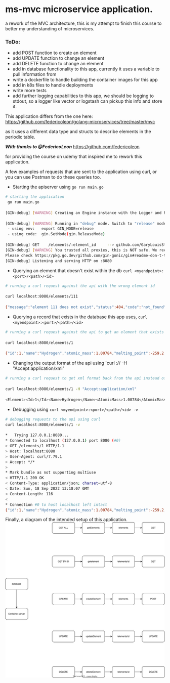# ms-mvc microservice application.

a rework of the MVC architecture, this is my attempt to finish this course to better my understanding of microservices.


### ToDo: 
- add POST function to create an element
- add UPDATE function to change an element
- add DELETE function to change an element
- add in database functionality to this app, currently it uses a variable to pull information from
- write a dockerfile to handle building the container images for this app
- add in k8s files to handle deployments
- write more tests
- add further logging capabilities to this app, we should be logging to stdout, so a logger like vector or logstash can pickup this info and store it.

This application differs from the one here:
https://github.com/federicoleon/golang-microservices/tree/master/mvc

as it uses a different data type and structs to describe elements in the periodic table.


_**With thanks to @FedericoLeon**_
https://github.com/federicoleon

for providing the course on udemy that inspired me to rework this application.


A few examples of requests that are sent to the application using curl, or you can use Postman to do these queries too.

- Starting the apiserver using `go run main.go`

```bash
# starting the application
 go run main.go
 
[GIN-debug] [WARNING] Creating an Engine instance with the Logger and Recovery middleware already attached.

[GIN-debug] [WARNING] Running in "debug" mode. Switch to "release" mode in production.
 - using env:   export GIN_MODE=release
 - using code:  gin.SetMode(gin.ReleaseMode)

[GIN-debug] GET    /elements/:element_id     --> github.com/GaryLouisStewart/ms-mvc/controllers.GetElement (3 handlers)
[GIN-debug] [WARNING] You trusted all proxies, this is NOT safe. We recommend you to set a value.
Please check https://pkg.go.dev/github.com/gin-gonic/gin#readme-don-t-trust-all-proxies for details.
[GIN-debug] Listening and serving HTTP on :8080
```

- Querying an element that doesn't exist within the db `curl <myendpoint>:<port>/<path>/<id>`
```bash
# running a curl request against the api with the wrong element id
 
curl localhost:8080/elements/111
   
{"message":"element 111 does not exist","status":404,"code":"not_found"}
```

- Querying a record that exists in the database this app uses, `curl <myendpoint>:<port>/<path>/<id>`
```bash
# running a curl request against the api to get an element that exists

curl localhost:8080/elements/1
  
{"id":1,"name":"Hydrogen","atomic_mass":1.00784,"melting_point":-259.2,"boiling_point":-252.9,"discovery_date":1766}
```

- Changing the output format of the api using `curl <myendpoint>:<port>/<path>/<id> -H "Accept:application/xml"
```bash
# running a curl request to get xml format back from the api instead of json

curl localhost:8080/elements/1 -H "Accept:application/xml"
   
<Element><Id>1</Id><Name>Hydrogen</Name><AtomicMass>1.00784</AtomicMass><MeltingPoint>-259.2</MeltingPoint><BoilingPoint>-252.9</BoilingPoint><DiscoveryDate>1766</DiscoveryDate></Element>
```

- Debugging using `curl <myendpoint>:<port>/<path>/<id> -v`
```bash
# debugging requests to the api using curl
curl localhost:8080/elements/1 -v
                            
*   Trying 127.0.0.1:8080...
* Connected to localhost (127.0.0.1) port 8080 (#0)
> GET /elements/1 HTTP/1.1
> Host: localhost:8080
> User-Agent: curl/7.79.1
> Accept: */*
> 
* Mark bundle as not supporting multiuse
< HTTP/1.1 200 OK
< Content-Type: application/json; charset=utf-8
< Date: Sun, 18 Sep 2022 13:18:07 GMT
< Content-Length: 116
< 
* Connection #0 to host localhost left intact
{"id":1,"name":"Hydrogen","atomic_mass":1.00784,"melting_point":-259.2,"boiling_point":-252.9,"discovery_date":1766}
```


Finally, a diagram of the intended setup of this application.
![Alt text](src/images/container-api.drawio.svg)